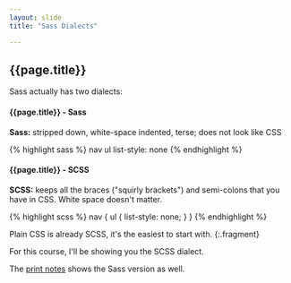 ```yaml
---
layout: slide
title: "Sass Dialects"

---
```


<section>

## {{page.title}}

Sass actually has two dialects:

</section>

<section>

#### {{page.title}} - Sass

**Sass:** stripped down, white-space indented, terse; does not look like CSS

{% highlight sass %}
nav
  ul
    list-style: none</code></pre>
{% endhighlight %}

</section>

<section>

#### {{page.title}} - SCSS

**SCSS:** keeps all the braces ("squirly brackets") and semi-colons that you have in CSS. White space doesn't matter.

{% highlight scss %}
nav {
  ul {
    list-style: none;
  }
}
{% endhighlight %}

Plain CSS is already SCSS, it's the easiest to start with.
{:.fragment}

</section>

<section>

For this course, I'll be showing you the SCSS dialect.

The <a target="_blank" href="{{site.url | append:
site.baseurl}}/print.html">print notes</a> shows the Sass version as
well.


</section>
